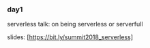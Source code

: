 ### day1

serverless talk: on being serverless or serverfull

slides: [https://bit.ly/summit2018_serverless]
